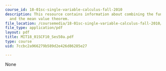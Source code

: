 ```yaml
---
course_id: 18-01sc-single-variable-calculus-fall-2010
description: This resource contains information about combining the fundamental theorem
  and the mean value theorem.
file_location: /coursemedia/18-01sc-single-variable-calculus-fall-2010/7ccbc2a966279b589d2e426d86285e27_MIT18_01SCF10_Ses50a.pdf
file_type: application/pdf
layout: pdf
title: MIT18_01SCF10_Ses50a.pdf
type: course
uid: 7ccbc2a966279b589d2e426d86285e27

---
```

None